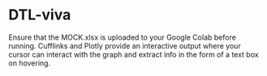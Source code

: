 # DTL-viva
Ensure that the MOCK.xlsx is uploaded to your Google Colab before running.
Cufflinks and Plotly provide an interactive output where your cursor can interact with the graph and extract info in the form of a text box on hovering.

